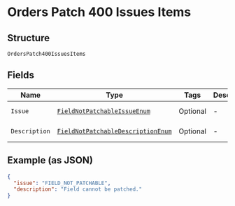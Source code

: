 
# Orders Patch 400 Issues Items

## Structure

`OrdersPatch400IssuesItems`

## Fields

| Name | Type | Tags | Description | Getter | Setter |
|  --- | --- | --- | --- | --- | --- |
| `Issue` | [`FieldNotPatchableIssueEnum`](../../doc/models/field-not-patchable-issue-enum.md) | Optional | - | FieldNotPatchableIssueEnum getIssue() | setIssue(FieldNotPatchableIssueEnum issue) |
| `Description` | [`FieldNotPatchableDescriptionEnum`](../../doc/models/field-not-patchable-description-enum.md) | Optional | - | FieldNotPatchableDescriptionEnum getDescription() | setDescription(FieldNotPatchableDescriptionEnum description) |

## Example (as JSON)

```json
{
  "issue": "FIELD_NOT_PATCHABLE",
  "description": "Field cannot be patched."
}
```

